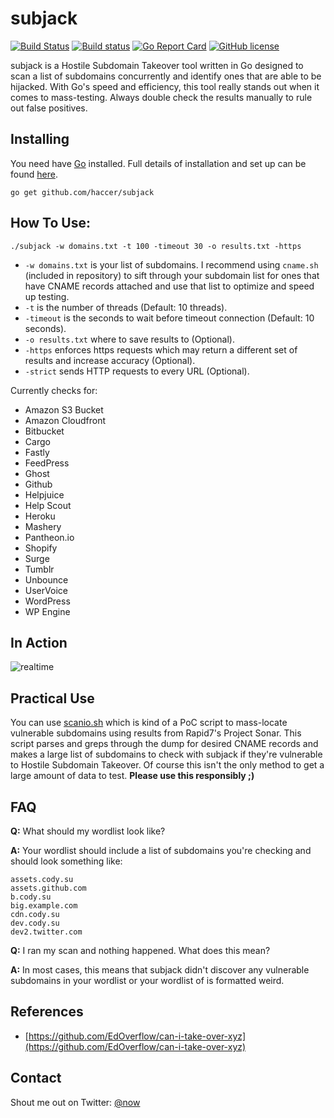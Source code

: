 # subjack

[![Build Status](https://api.travis-ci.org/haccer/subjack.svg?branch=master)](https://travis-ci.org/haccer/subjack) [![Build status](https://ci.appveyor.com/api/projects/status/dm8f2yyjcbn3j1cm?svg=true&passingText=Windows%20-%20OK&failingText=Windows%20-%20failed&pendingText=Windows%20-%20pending)](https://ci.appveyor.com/project/haccer/subjack) [![Go Report Card](https://goreportcard.com/badge/github.com/haccer/subjack)](https://goreportcard.com/report/github.com/haccer/subjack) [![GitHub license](https://img.shields.io/github/license/haccer/subjack.svg)](https://github.com/haccer/subjack/blob/master/LICENSE)

subjack is a Hostile Subdomain Takeover tool written in Go designed to scan a list of subdomains concurrently and identify ones that are able to be hijacked. With Go's speed and efficiency, this tool really stands out when it comes to mass-testing. Always double check the results manually to rule out false positives. 

## Installing

You need have [Go](https://golang.org/) installed. Full details of installation and set up can be found [here](https://golang.org/doc/install). 

`go get github.com/haccer/subjack`

## How To Use:

`./subjack -w domains.txt -t 100 -timeout 30 -o results.txt -https`
- `-w domains.txt` is your list of subdomains. I recommend using `cname.sh` (included in repository) to sift through your subdomain list for ones that have CNAME records attached and use that list to optimize and speed up testing.
- `-t` is the number of threads (Default: 10 threads). 
- `-timeout` is the seconds to wait before timeout connection (Default: 10 seconds).
- `-o results.txt` where to save results to (Optional).
- `-https` enforces https requests which may return a different set of results and increase accuracy (Optional).
- `-strict` sends HTTP requests to every URL (Optional).

Currently checks for:
- Amazon S3 Bucket
- Amazon Cloudfront
- Bitbucket
- Cargo
- Fastly
- FeedPress 
- Ghost
- Github 
- Helpjuice 
- Help Scout
- Heroku 
- Mashery
- Pantheon.io
- Shopify
- Surge 
- Tumblr
- Unbounce
- UserVoice
- WordPress  
- WP Engine

<!--
## Screenshots
<img src="https://i.imgur.com/xfjSuwW.jpg" />
<img src="https://i.imgur.com/2bZF0Ge.png" />
-->

## In Action
![realtime](https://github.com/haccer/haccer.github.io/blob/master/img/subjack1.gif)

## Practical Use

You can use [scanio.sh](https://gist.github.com/haccer/3698ff6927fc00c8fe533fc977f850f8) which is kind of a PoC script to mass-locate vulnerable subdomains using results from Rapid7's Project Sonar. This script parses and greps through the dump for desired CNAME records and makes a large list of subdomains to check with subjack if they're vulnerable to Hostile Subdomain Takeover. Of course this isn't the only method to get a large amount of data to test. **Please use this responsibly ;)**

## FAQ
**Q:** What should my wordlist look like?

**A:** Your wordlist should include a list of subdomains you're checking and should look something like:
```
assets.cody.su
assets.github.com
b.cody.su
big.example.com
cdn.cody.su
dev.cody.su
dev2.twitter.com
```

**Q:** I ran my scan and nothing happened. What does this mean?

**A:** In most cases, this means that subjack didn't discover any vulnerable subdomains in your wordlist or your wordlist of is formatted weird.

## References
- [https://github.com/EdOverflow/can-i-take-over-xyz](https://github.com/EdOverflow/can-i-take-over-xyz)

## Contact

Shout me out on Twitter: [@now](https://twitter.com/now)
